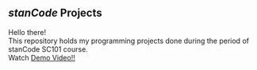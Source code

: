 ## *stanCode* Projects
Hello there!\
This repository holds my programming projects done during the period of stanCode SC101 course.\
Watch [Demo Video!!](https://www.youtube.com/playlist?app=desktop&list=PL6FWNwNPGCE56gP3lxhYPLoUbqE_unUiP)
